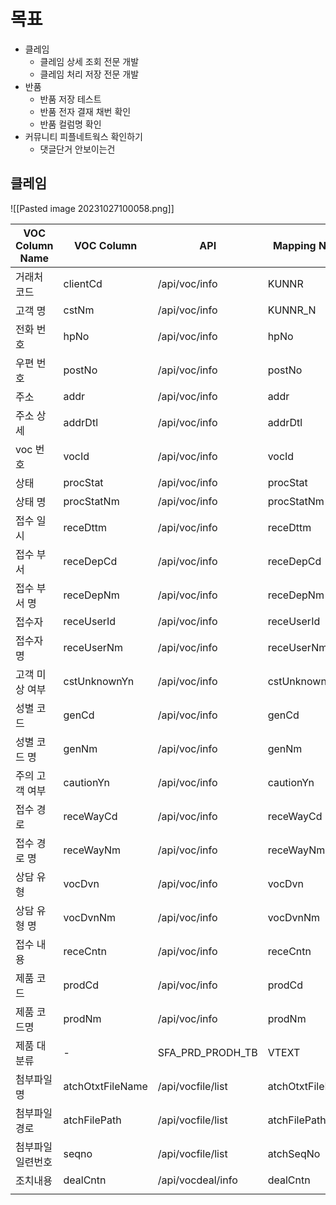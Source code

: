 # 목표
- 클레임
	- 클레임 상세 조회 전문 개발
	- 클레임 처리 저장 전문 개발
- 반품
	- 반품 저장 테스트
	- 반품 전자 결재 채번 확인
	- 반품 컬럼명 확인
- 커뮤니티 피플네트웍스 확인하기
	- 댓글단거 안보이는건


## 클레임
![[Pasted image 20231027100058.png]]

| VOC Column Name   | VOC Column       | API               | Mapping Name     |
| ----------------- | ---------------- | ----------------- | ---------------- |
| 거래처 코드       | clientCd            | /api/voc/info     | KUNNR            |
| 고객 명           | cstNm            | /api/voc/info     | KUNNR_N          |
| 전화 번호         | hpNo             | /api/voc/info     | hpNo             |
| 우편 번호         | postNo           | /api/voc/info     | postNo           |
| 주소              | addr             | /api/voc/info     | addr             |
| 주소 상세         | addrDtl          | /api/voc/info     | addrDtl          |
| voc 번호          | vocId            | /api/voc/info     | vocId            |
| 상태              | procStat         | /api/voc/info     | procStat         |
| 상태 명           | procStatNm       | /api/voc/info     | procStatNm       |
| 접수 일시         | receDttm         | /api/voc/info     | receDttm         |
| 접수 부서         | receDepCd        | /api/voc/info     | receDepCd        |
| 접수 부서 명      | receDepNm        | /api/voc/info     | receDepNm        |
| 접수자            | receUserId       | /api/voc/info     | receUserId       |
| 접수자 명         | receUserNm       | /api/voc/info     | receUserNm       |
| 고객 미상 여부    | cstUnknownYn     | /api/voc/info     | cstUnknownYn     |
| 성별 코드         | genCd            | /api/voc/info     | genCd            |
| 성별 코드 명      | genNm            | /api/voc/info     | genNm            |
| 주의 고객 여부    | cautionYn        | /api/voc/info     | cautionYn        |
| 접수 경로         | receWayCd        | /api/voc/info     | receWayCd        |
| 접수 경로 명      | receWayNm        | /api/voc/info     | receWayNm        |
| 상담 유형         | vocDvn           | /api/voc/info     | vocDvn           |
| 상담 유형 명      | vocDvnNm         | /api/voc/info     | vocDvnNm         |
| 접수 내용         | receCntn         | /api/voc/info     | receCntn         |
| 제품 코드         | prodCd           | /api/voc/info     | prodCd           |
| 제품 코드명       | prodNm           | /api/voc/info     | prodNm           |
| 제품 대분류       | -                | SFA_PRD_PRODH_TB  | VTEXT            |
| 첨부파일 명       | atchOtxtFileName | /api/vocfile/list | atchOtxtFileName |
| 첨부파일 경로     | atchFilePath     | /api/vocfile/list | atchFilePath     |
| 첨부파일 일련번호 | seqno            | /api/vocfile/list | atchSeqNo        |
| 조치내용          | dealCntn         | /api/vocdeal/info | dealCntn         |
|                   |                  |                   |                  |

